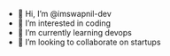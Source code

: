 - 👋 Hi, I’m @imswapnil-dev
- 👀 I’m interested in coding
- 🌱 I’m currently learning devops
- 💞️ I’m looking to collaborate on startups



<!---
imswapnil-dev/imswapnil-dev is a ✨ special ✨ repository because its `README.md` (this file) appears on your GitHub profile.
You can click the Preview link to take a look at your changes.
--->
